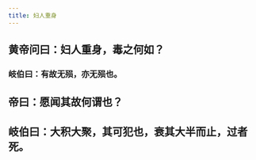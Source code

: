 ```yaml
---
title: 妇人重身
---
```


## 黄帝问曰：妇人重身，毒之何如？
### 岐伯曰：有故无殒，亦无殒也。
## 帝曰：愿闻其故何谓也？
## 岐伯曰：大积大聚，其可犯也，衰其大半而止，过者死。